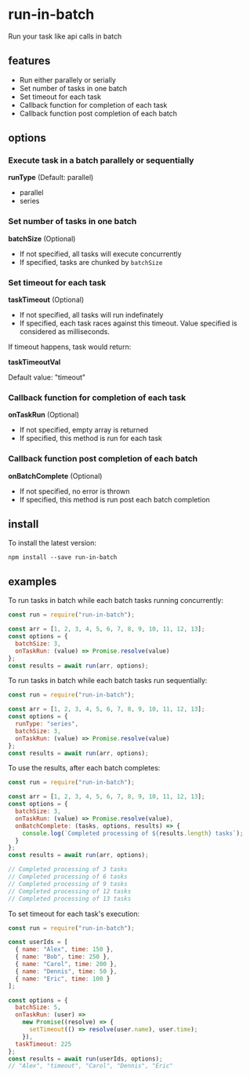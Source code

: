 # run-in-batch

Run your task like api calls in batch

## features

- Run either parallely or serially
- Set number of tasks in one batch
- Set timeout for each task
- Callback function for completion of each task
- Callback function post completion of each batch

## options

### Execute task in a batch parallely or sequentially

**runType** (Default: parallel)

- parallel
- series

### Set number of tasks in one batch

**batchSize** (Optional)

- If not specified, all tasks will execute concurrently
- If specified, tasks are chunked by `batchSize`

### Set timeout for each task

**taskTimeout** (Optional)

- If not specified, all tasks will run indefinately
- If specified, each task races against this timeout. Value specified is considered as milliseconds.

If timeout happens, task would return:

**taskTimeoutVal**

Default value: "timeout"

### Callback function for completion of each task

**onTaskRun** (Optional)

- If not specified, empty array is returned
- If specified, this method is run for each task

### Callback function post completion of each batch

**onBatchComplete** (Optional)

- If not specified, no error is thrown
- If specified, this method is run post each batch completion

## install

To install the latest version:

```
npm install --save run-in-batch
```

## examples

To run tasks in batch while each batch tasks running concurrently:

```js
const run = require("run-in-batch");

const arr = [1, 2, 3, 4, 5, 6, 7, 8, 9, 10, 11, 12, 13];
const options = {
  batchSize: 3,
  onTaskRun: (value) => Promise.resolve(value)
};
const results = await run(arr, options);
```

To run tasks in batch while each batch tasks run sequentially:

```js
const run = require("run-in-batch");

const arr = [1, 2, 3, 4, 5, 6, 7, 8, 9, 10, 11, 12, 13];
const options = {
  runType: "series",
  batchSize: 3,
  onTaskRun: (value) => Promise.resolve(value)
};
const results = await run(arr, options);
```

To use the results, after each batch completes:

```js
const run = require("run-in-batch");

const arr = [1, 2, 3, 4, 5, 6, 7, 8, 9, 10, 11, 12, 13];
const options = {
  batchSize: 3,
  onTaskRun: (value) => Promise.resolve(value),
  onBatchComplete: (tasks, options, results) => {
    console.log(`Completed processing of ${results.length} tasks`);
  }
};
const results = await run(arr, options);

// Completed processing of 3 tasks
// Completed processing of 6 tasks
// Completed processing of 9 tasks
// Completed processing of 12 tasks
// Completed processing of 13 tasks
```

To set timeout for each task's execution:

```js
const run = require("run-in-batch");

const userIds = [
  { name: "Alex", time: 150 },
  { name: "Bob", time: 250 },
  { name: "Carol", time: 200 },
  { name: "Dennis", time: 50 },
  { name: "Eric", time: 100 }
];

const options = {
  batchSize: 5,
  onTaskRun: (user) =>
    new Promise((resolve) => {
      setTimeout(() => resolve(user.name), user.time);
    }),
  taskTimeout: 225
};
const results = await run(userIds, options);
// "Alex", "timeout", "Carol", "Dennis", "Eric"
```
